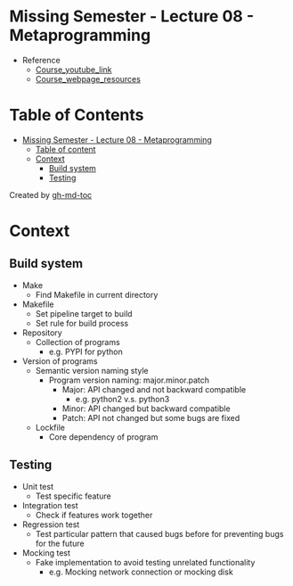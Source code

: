 # Missing Semester - Lecture 08 - Metaprogramming

- Reference
  - [Course_youtube_link](https://www.youtube.com/watch?v=_Ms1Z4xfqv4)
  - [Course_webpage_resources](https://missing.csail.mit.edu/2020/metaprogramming/)

# Table of Contents

- [Missing Semester - Lecture 08 - Metaprogramming](#missing-semester---lecture-08---metaprogramming)
  - [Table of content](#table-of-content)
  - [Context](#context)
    - [Build system](#build-system)
    - [Testing](#testing)

Created by [gh-md-toc](https://github.com/ekalinin/github-markdown-toc)

# Context

## Build system

- Make
  - Find Makefile in current directory
- Makefile
  - Set pipeline target to build
  - Set rule for build process
- Repository
  - Collection of programs
    - e.g. PYPI for python
- Version of programs
  - Semantic version naming style
    - Program version naming: major.minor.patch
      - Major: API changed and not backward compatible
        - e.g. python2 v.s. python3
      - Minor: API changed but backward compatible
      - Patch: API not changed but some bugs are fixed
  - Lockfile
    - Core dependency of program

## Testing

- Unit test
  - Test specific feature
- Integration test
  - Check if features work together
- Regression test
  - Test particular pattern that caused bugs before for preventing bugs for the future
- Mocking test
  - Fake implementation to avoid testing unrelated functionality
    - e.g. Mocking network connection or mocking disk
